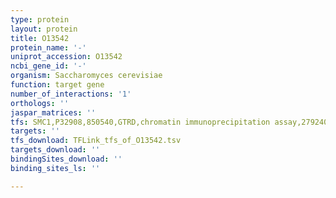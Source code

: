 ```yaml
---
type: protein
layout: protein
title: O13542
protein_name: '-'
uniprot_accession: O13542
ncbi_gene_id: '-'
organism: Saccharomyces cerevisiae
function: target gene
number_of_interactions: '1'
orthologs: ''
jaspar_matrices: ''
tfs: SMC1,P32908,850540,GTRD,chromatin immunoprecipitation assay,27924024%5Buid%5D,No
targets: ''
tfs_download: TFLink_tfs_of_O13542.tsv
targets_download: ''
bindingSites_download: ''
binding_sites_ls: ''

---
```

